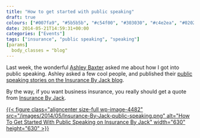 ```yaml
---
title: "How to get started with public speaking"
draft: true
colours: ["#007fa9", "#5b5b5b", "#c54f00", "#303030", "#c4e2ea", "#020202", "#e4bfb8"]
date: 2014-05-21T14:59:31+00:00
categories: ["Events"]
tags: ["insurance", "public speaking", "speaking"]
[params]
  body_classes = "blog"
---
```


Last week, the wonderful [Ashley Baxter](http://twitter.com/iamashley) asked me about how I got into public speaking. Ashley asked a few cool people, and published their [public speaking stories on the Insurance By Jack blog](http://insurancebyjack.co.uk/business-and-marketing/2014/05/20/how-to-get-started-with-public-speaking.html).

By the way, if you want business insurance, you really should get a quote from [Insurance By Jack](http://insurancebyjack.co.uk/).

[{{< figure class="aligncenter size-full wp-image-4482" src="/images/2014/05/Insurance-By-Jack-public-speaking.png" alt="How To Get Started With Public Speaking on Insurance By Jack" width="630" height="630" >}}](http://insurancebyjack.co.uk/business-and-marketing/2014/05/20/how-to-get-started-with-public-speaking.html)

	